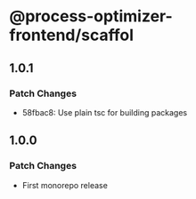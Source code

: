 # @process-optimizer-frontend/scaffol

## 1.0.1

### Patch Changes

- 58fbac8: Use plain tsc for building packages

## 1.0.0

### Patch Changes

- First monorepo release
